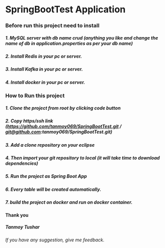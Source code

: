 # SpringBootTest Application

### Before run this project need to install

##### 1. MySQL server with db name crud (anything you like and change the name of db in application.properties as per your db name)
##### 2. Install Redis in your pc or server.
##### 3. Install Kafka in your pc or server.
##### 4. Install docker in your pc or server.

### How to Run this project

##### 1. Clone the project from root by clicking code button
##### 2. Copy https/ssh link (https://github.com/tanmoy069/SpringBootTest.git / git@github.com:tanmoy069/SpringBootTest.git)
##### 3. Add a clone repository on your eclipse
##### 4. Then import your git repository to local (it will take time to download dependencies)
##### 5. Run the project as Spring Boot App
##### 6. Every table will be created automatically.
##### 7. build the project on docker and run on docker container.


#### Thank you
##### Tanmoy Tushar
###### If you have any suggestion, give me feedback.





